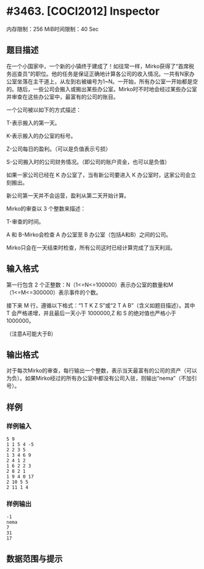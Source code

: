 # #3463. [COCI2012] Inspector

内存限制：256 MiB时间限制：40 Sec

## 题目描述

在一个小国家中，一个新的小镇终于建成了！如往常一样，Mirko获得了&ldquo;首席税务巡查员&rdquo;的职位。他的任务是保证正确地计算各公司的收入情况。一共有N家办公室坐落在主干道上，从左到右被编号为1~N。一开始，所有办公室一开始都是空的。随后，一些公司会搬入或搬出某些办公室。Mirko时不时地会经过某些办公室并审查在这些办公室中，最富有的公司的账目。

一个公司被以如下的方式描述：

T-表示搬入的第一天。

K-表示搬入的办公室的标号。

Z-公司每日的盈利。（可以是负值表示亏损）

S-公司搬入时的公司财务情况。（即公司的账户资金，也可以是负值）

如果一家公司已经在 K 办公室了，当有新公司要进入 K 办公室时，这家公司会立刻搬出。

新公司第一天并不会运营，盈利从第二天开始计算。

Mirko的审查以 3 个整数来描述：

T-审查的时间。

A 和 B-Mirko会检查 A 办公室至 B 办公室（包括A和B）之间的公司。

Mirko只会在一天结束时检查，所有公司这时已经计算完成了当天利润。

 

## 输入格式

第一行包含 2 个正整数：N（1<=N<=100000）表示办公室的数量和M（1<=M<=300000）表示事件的个数。

接下来 M 行，遵循以下格式：&ldquo;1 T K Z S&rdquo;或&ldquo;2 T A B&rdquo;（含义如题目描述）。其中 T 会严格递增，并且最后一天小于 1000000,Z 和 S 的绝对值也严格小于 1000000。

（注意A可能大于B）

 

## 输出格式

对于每次Mirko的审查，每行输出一个整数，表示当天最富有的公司的资产（可以为负）。如果Mirko经过的所有办公室中都没有公司入驻，则输出&ldquo;nema&rdquo;（不加引号）。

 

## 样例

### 样例输入

    
    5 9
    1 1 5 4 -5
    2 2 3 5
    1 3 4 6 9
    2 4 1 2
    1 6 2 2 3
    2 8 2 1
    1 9 4 0 17
    2 10 5 5
    2 11 1 4
    
     
    
    
    

### 样例输出

    
    -1
    nema
    7
    31
    17
    
     
    
    
    

## 数据范围与提示
